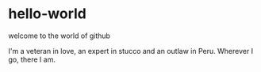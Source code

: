 # hello-world
welcome to the world of github

I'm a veteran in love, an expert in stucco and an outlaw in Peru. Wherever I go, there I am. 
